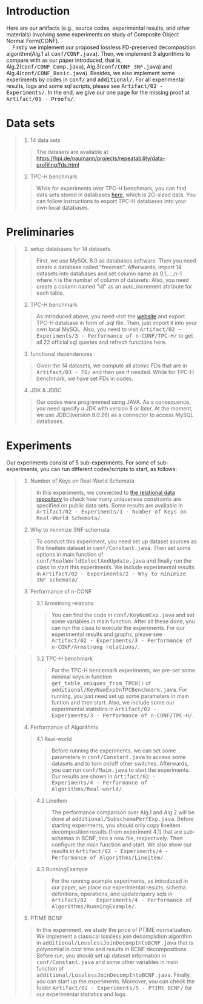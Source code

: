 # Introduction
Here are our artifacts (e.g., source codes, experimental results, and other materials) involving some experiments on study of Composite Object Normal Form(CONF).\
&nbsp;&nbsp;&nbsp;&nbsp;Firstly we implement our proposed lossless FD-preserved decomposition algorithm(Alg.1 at <kbd>conf/CONF.java</kbd>).
Then, we implement 3 algorithms to compare with as our paper introduced, that is, Alg.2(<kbd>conf/CONF_Comp.java</kbd>), Alg.3(<kbd>conf/CONF_3NF.java</kbd>) and Alg.4(<kbd>conf/CONF_Basic.java</kbd>). Besides, we also implement some experiments by codes in <kbd>conf/</kbd> and <kbd>additional/</kbd>. For all experimental results, logs and some sql scripts, please see <kbd>Artifact/02 - Experiments/</kbd>. In the end, we give our one page for the missing proof at <kbd>Artifact/01 - Proofs/</kbd>.
# Data sets
> 1. 14 data sets
>> The datasets are available at https://hpi.de/naumann/projects/repeatability/data-profiling/fds.html
> 2. TPC-H benchmark
>> While for experiments over TPC-H benchmark, you can find data sets stored in databases [here](https://relational.fit.cvut.cz/dataset/TPCH), which is 2G-sized data. You can follow instructions to export TPC-H databases into your own local databases.
# Preliminaries
> 1. setup databases for 14 datasets
>> First, we use MySQL 8.0 as databases software. Then you need create a database called "freeman". Afterwards, import 14 datasets into databases and set column name as 0,1,...,n-1 where n is the number of column of datasets. Also, you need create a column named "id" as an auto_increment attribute for each table.
> 2. TPC-H benchmark
>> As introduced above, you need visit the [website](https://relational.fit.cvut.cz/dataset/TPCH) and export TPC-H database in form of .sql file. Then, just import it into your own local MySQL. Also, you need to visit <kbd>Artifact/02 - Experiments/3 - Performance of n-CONF/TPC-H/</kbd> to get all 22 official sql queries and refresh functions here.
>3. functional dependencies
>> Given the 14 datasets, we compute all atomic FDs that are in <kbd>Artifact/03 - FD/</kbd> and then use if needed. While for TPC-H benchmark, we have set FDs in codes.
>4. JDK & JDBC
>> Our codes were programmed using JAVA. As a consequence, you need specify a JDK with version 8 or later. At the moment, we use JDBC(version 8.0.26) as a connector to access MySQL databases.
# Experiments
Our experiments consist of 5 sub-experiments. For some of sub-experiments, you can run different codes/scripts to start, as follows:
>1. Number of Keys on Real-World Schemata
>> In this experiments, we connected to [the relational data
repository](https://relational.fit.cvut.cz) to check how many uniqueness constraints are specified on public data sets. Some results are available in <kbd>Artifact/02 - Experiments/1 - Number of Keys on Real-World Schemata/</kbd>.
>2. Why to minimize 3NF schemata
>> To conduct this experiment, you need set up dataset sources as the lineitem dataset in <kbd>conf/Constant.java</kbd>. Then set some options in main function of <kbd>conf/RealWorldSelectAndUpdate.java</kbd> and finally run the class to start this experiments. We include experimental results in <kbd>Artifact/02 - Experiments/2 - Why to minimize 3NF schemata/</kbd>
> 3. Performance of n-CONF
>> 3.1 Armstrong relations
>>> You can find the code in <kbd>conf/KeyNumExp.java</kbd> and set some variables in main function. After all these done, you can run the class to execute the experiments. For our experimental results and graphs, please see <kbd>Artifact/02 - Experiments/3 - Performance of n-CONF/Armstrong relations/</kbd>.

>> 3.2 TPC-H benchmark
>>> For the TPC-H bencemark experiments, we pre-set some minimal keys in function <kbd>get_table_uniques_from_TPCH()</kbd> of <kbd>additional/KeyNumExpOnTPCBenchmark.java</kbd>. For running, you just need set up some parameters in main funtion and then start. Also, we include some our experimental statistics in <kbd>Artifact/02 - Experiments/3 - Performance of n-CONF/TPC-H/</kbd>.
> 4. Performance of Algorithms
>> 4.1 Real-world
>>> Before running the experiments, we can set some parameters in <kbd>conf/Constant.java</kbd> to access some datasets and to turn on/off other switches. Afterwards, you can run <kbd>conf/Main.java</kbd> to start the experiments. Our results are shown in <kbd>Artifact/02 - Experiments/4 - Performance of Algorithms/Real-world/</kbd>.

>> 4.2 Lineitem
>>> The performance comparison over Alg.1 and Alg.2 will be done at <kbd>additional/SubschemaPerfExp.java</kbd>. Before starting experiments, you should only copy lineitem decomposition results (from experiment 4.1) that are sub-schemas in BCNF, into a new file, respectively. Then configure the main function and start. We also show our results in <kbd>Artifact/02 - Experiments/4 - Performance of Algorithms/Lineitem/</kbd>.

>> 4.3 RunningExample
>>> For the running example experiments, as introduced in our paper, we place our experimental results, schema definitions, operations, and update/query sqls in <kbd>Artifact/02 - Experiments/4 - Performance of Algorithms/RunningExample/</kbd>.
> 5. PTIME BCNF
>> In this experiment, we study the price of PTIME normalization. We implement a classical lossless join decompistion algorithm in <kbd>additional/LosslessJoinDecompIntoBCNF.java</kbd> that is polynomial in cost time and results in BCNF decompositions. Before run, you should set up dataset information in <kbd>conf/Constant.java</kbd> and some other variables in main function of <kbd>additional/LosslessJoinDecompIntoBCNF.java</kbd>. Finally, you can start up the experiments. Moreover, you can check the folder <kbd>Artifact/02 - Experiments/5 - PTIME BCNF/</kbd> for our experimental statistics and logs.
